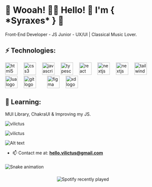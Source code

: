 <h1>🌵 Wooah! 👋🏻 Hello! 🍃 I'm { *Syraxes* } 🐘</h1>
<p>Front-End Developer - JS Junior - UX/UI | Classical Music Lover.</p>

## ⚡ Technologies: 

<div align="left">
  <img src="https://skillicons.dev/icons?i=html" height="40" alt="html5 logo"  />
  <img width="12" />
  <img src="https://skillicons.dev/icons?i=css" height="40" alt="css3 logo"  />
    <img width="12" />
  <img src="https://skillicons.dev/icons?i=js" height="40" alt="javascript logo"  />
  <img width="12" />
  <img src="https://skillicons.dev/icons?i=ts" height="40" alt="typescript logo"  />
  <img width="12" />
  <img src="https://skillicons.dev/icons?i=react" height="40" alt="react logo"  />
 <img width="12" />
 <img src="https://skillicons.dev/icons?i=nextjs" height="40" alt="nextjs logo"  />
  <img width="12" />
   <img src="https://skillicons.dev/icons?i=astrojs" height="40" alt="nextjs logo"  />
 <img width="12" />
  <img src="https://skillicons.dev/icons?i=tailwind" height="40" alt="tailwindcss logo"  />
  <img width="12" />
  <img src="https://skillicons.dev/icons?i=lua" height="40" alt="lua logo"  />
  <img width="12" />
  <img src="https://skillicons.dev/icons?i=git" height="40" alt="git logo"  />
  <img width="12" />
    <img width="12" />
  <img src="https://skillicons.dev/icons?i=figma" height="40" alt="figma logo"  />
  <img width="12" />
  <img src="https://skillicons.dev/icons?i=xd" height="40" alt="xd logo"  />
</div>

###

## 👀 Learning:
MUI Library, ChakraUI & Improving my JS.

<p><img align="center" src="https://github-readme-stats.vercel.app/api/top-langs?username=vilictus&show_icons=true&locale=en&layout=compact" alt="vilictus" /></p>

<p align="left"> <img src="https://komarev.com/ghpvc/?username=vilictus&label=Profile%20views&color=0e75b6&style=flat" alt="vilictus" /> </p>

![Alt text](https://spotify-recently-played-readme.vercel.app/api?user=2zeil0wsbb6cmg7qf49ukqace&unique={true|1|on|yes})

- 📫 Contact me at: **hello.vilictus@gmail.com**

###

<img src="https://raw.githubusercontent.com/Vilictus/Vilictus/output/snake.svg" alt="Snake animation" />

###

<div align="center">
  <img src="https://spotify-recently-played-readme.vercel.app/api?count=5" alt="Spotify recently played"  />
</div>


